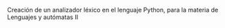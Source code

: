 Creación de un analizador léxico en el lenguaje Python, para la materia de Lenguajes y autómatas II
